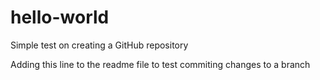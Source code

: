 # hello-world
Simple test on creating a GitHub repository

Adding this line to the readme file to test commiting changes to a branch
